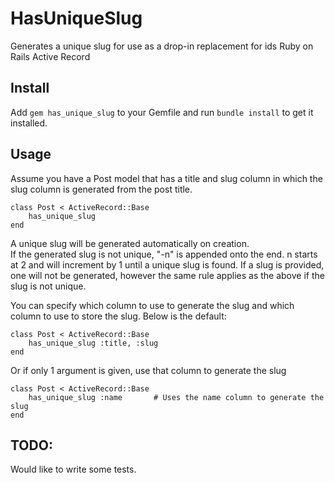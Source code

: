 # HasUniqueSlug
Generates a unique slug for use as a drop-in replacement for ids Ruby on Rails Active Record

## Install

Add `gem has_unique_slug` to your Gemfile and run `bundle install` to get it installed.

## Usage

Assume you have a Post model that has a title and slug column in which the slug column is generated from the post title.

	class Post < ActiveRecord::Base
		has_unique_slug
	end
	

A unique slug will be generated automatically on creation.  
If the generated slug is not unique, "-n" is appended onto the end. n starts at 2 and will increment by 1 until a unique slug is found.
If a slug is provided, one will not be generated, however the same rule applies as the above if the slug is not unique.

You can specify which column to use to generate the slug and which column to use to store the slug. Below is the default:

	class Post < ActiveRecord::Base
		has_unique_slug :title, :slug
	end
	

Or if only 1 argument is given, use that column to generate the slug

	class Post < ActiveRecord::Base
		has_unique_slug :name		# Uses the name column to generate the slug
	end
	

## TODO:

Would like to write some tests.